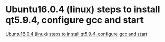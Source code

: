 # Ubuntu16.0.4 (linux) steps to install qt5.9.4, configure gcc and start
[Ubuntu16.0.4 (linux) steps to install qt5.9.4, configure gcc and start](https://aiwithcloud.com/2022/09/16/ubuntu16-0-4_linux_steps_to_install_qt5-9-4_configure_gcc_and_start/)
